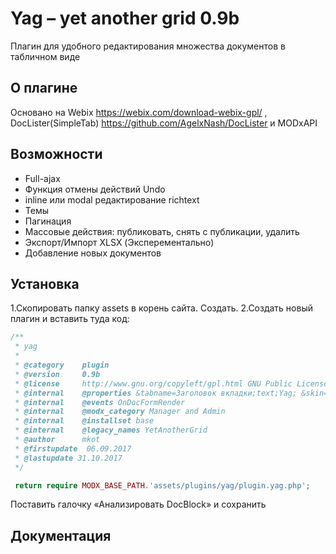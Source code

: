 # Yag – yet another grid 0.9b
Плагин для удобного редактирования множества документов в табличном виде

## О плагине
Основано на Webix https://webix.com/download-webix-gpl/ , DocLister(SimpleTab) https://github.com/AgelxNash/DocLister и MODxAPI

## Возможности
<ul>
	<li>Full-ajax</li>
	<li>Функция отмены действий Undo</li>
	<li>inline или modal редактирование richtext</li>
	<li>Темы</li>
	<li>Пагинация</li>
	<li>Массовые действия: публиковать, снять с публикации, удалить</li>
	<li>Экспорт/Импорт XLSX (Эксперементально)</li>
	<li>Добавление новых документов</li>
</ul>

## Установка
1.Скопировать папку assets в корень сайта. Создать.
2.Создать новый плагин и вставить туда код:

```php
/**
 * yag
 *
 * @category    plugin
 * @version     0.9b
 * @license     http://www.gnu.org/copyleft/gpl.html GNU Public License (GPL)
 * @internal    @properties &tabname=Заголовок вкладки;text;Yag; &skin=Шкурка;list;webix,air,aircompact,clouds,contrast,flat,glamour,light,metro,terrace,touch,web;webix;;Скин; &templates=Шаблоны, в которых выводить вкладку плагина;text; &templatesItems=Шаблоны, которые выводить в таблице;text; &tableConfig=Конфигурация таблицы;text; pagetitle:1,content:3;;Заполняется в формате имя_поля:пропорция_ширины (напр.:id:1,pagetitle:3);&ExpImpConfig=Конфигурация Экспорта/Импорта;text;id,pagetitle,content;;Поля которые будут в экспортруемом/импортируемом ХLSХ-файле, через запятую;&editaction=Редактирование ячейки;list;click,dblclick;click;;по одинарному или двойному щелчку&rtEditor=Тип редактора richtext;list;inline,modal;;modal;Выводить редактор прямо в таблице(inline) или в модальном окне;&deletedAction=Показывать по-умолчанию помеченные на удаление?;list;hide,show;show;Если выбрано показывать, то строки с удаленными документами будут подсвечены красным;&resizeColumns=Изменение ширины колонок;list;true,false;false;;Можно ли менять ширину колонок вручную;&sizePager=Количество документов на одной странице;text;10;10;
 * @internal    @events OnDocFormRender
 * @internal    @modx_category Manager and Admin
 * @internal    @installset base
 * @internal    @legacy_names YetAnotherGrid
 * @author      mkot
 * @firstupdate  06.09.2017
 * @lastupdate 31.10.2017
 */

 return require MODX_BASE_PATH.'assets/plugins/yag/plugin.yag.php';
```

Поставить галочку «Анализировать DocBlock» и сохранить

## Документация